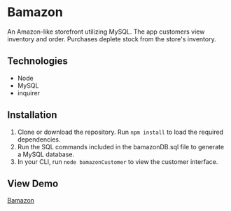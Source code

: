 # Bamazon
An Amazon-like storefront utilizing MySQL. The app customers view inventory and order. Purchases deplete stock from the store's inventory.
## Technologies
- Node
- MySQL
- inquirer
## Installation
1. Clone or download the repository. Run `npm install` to load the required dependencies.
2. Run the SQL commands included in the bamazonDB.sql file to generate a MySQL database.
3. In your CLI, run `node bamazonCustomer` to view the customer interface.
## View Demo 
[Bamazon](https://drive.google.com/file/d/1ZAGdPQU8L0Kbe2JBc3FEblYmg9ZoRwSc/view)



